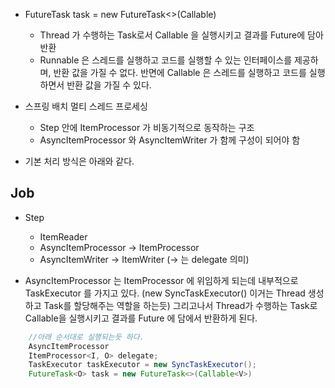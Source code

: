 - FutureTask<O> task = new FutureTask<>(Callable<V>)
    - Thread 가 수행하는 Task로서 Callable 을 실행시키고 결과를 Future<V>에 담아 반환
    - Runnable 은 스레드를 실행하고 코드를 실행할 수 있는 인터페이스를 제공하며, 반환 값을 가질 수 없다. 반면에 Callable 은 스레드를 실행하고 코드를 실행하면서 반환 값을 가질 수 있다. 

- 스프링 배치 멀티 스레드 프로세싱
    - Step 안에 ItemProcessor 가 비동기적으로 동작하는 구조 
    - AsyncItemProcessor 와 AsyncItemWriter 가 함께 구성이 되어야 함

- 기본 처리 방식은 아래와 같다. 

## Job
- Step
    - ItemReader
    - AsyncItemProcessor -> ItemProcessor
    - AsyncItemWriter -> ItemWriter 
(-> 는 delegate 의미)

- AsyncItemProcessor 는 ItemProcessor 에 위임하게 되는데 내부적으로 TaskExecutor 를 가지고 있다. (new SyncTaskExecutor() 이거는 Thread 생성하고 Task를 할당해주는 역할을 하는듯) 그리고나서 Thread가 수행하는 Task로 Callable을 실행시키고 결과를 Future<V> 에 담에서 반환하게 된다. 

```java
    //아래 순서대로 실행되는듯 하다. 
    AsyncItemProcessor
    ItemProcessor<I, O> delegate;
    TaskExecutor taskExecutor = new SyncTaskExecutor(); 
    FutureTask<O> task = new FutureTask<>(Callable<V>)
```